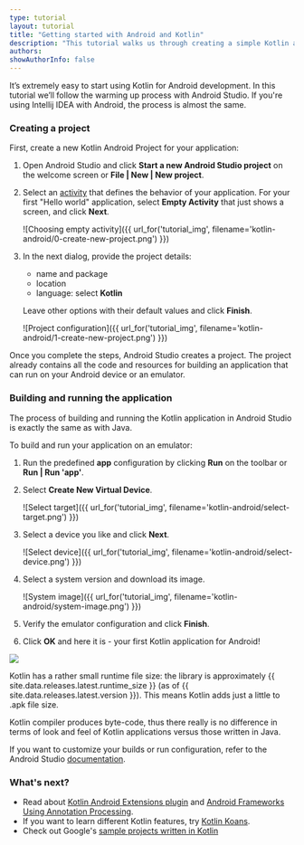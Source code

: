 ```yaml
---
type: tutorial
layout: tutorial
title: "Getting started with Android and Kotlin"
description: "This tutorial walks us through creating a simple Kotlin application for Android."
authors: 
showAuthorInfo: false
---
```


It’s extremely easy to start using Kotlin for Android development.
In this tutorial we’ll follow the warming up process with Android Studio. If you're using Intellij IDEA with Android, the process is almost the same.

### Creating a project

First, create a new Kotlin Android Project for your application:

1. Open Android Studio and click **Start a new Android Studio project** on the welcome screen or **File \| New \| New project**.

2. Select an [activity](https://developer.android.com/guide/components/activities/intro-activities) that defines the behavior of your application. For your first "Hello world" application, select __Empty Activity__ that just shows a screen, and click __Next__.

   ![Choosing empty activity]({{ url_for('tutorial_img', filename='kotlin-android/0-create-new-project.png') }}) 

3. In the next dialog, provide the project details:
   * name and package
   * location
   * language: select __Kotlin__

   Leave other options with their default values and click __Finish__.

   ![Project configuration]({{ url_for('tutorial_img', filename='kotlin-android/1-create-new-project.png') }})

Once you complete the steps, Android Studio creates a project. The project already contains all the code and resources for building an application that can run on your Android device or an emulator.

### Building and running the application

The process of building and running the Kotlin application in Android Studio is exactly the same as with Java.

To build and run your application on an emulator:
1. Run the predefined __app__ configuration by clicking __Run__ on the toolbar or __Run \| Run 'app'__.
2. Select __Create New Virtual Device__.

   ![Select target]({{ url_for('tutorial_img', filename='kotlin-android/select-target.png') }})

3. Select a device you like and click __Next__.

   ![Select device]({{ url_for('tutorial_img', filename='kotlin-android/select-device.png') }})

4. Select a system version and download its image.

   ![System image]({{ url_for('tutorial_img', filename='kotlin-android/system-image.png') }})

5. Verify the emulator configuration and click __Finish__.

6. Click __OK__ and here it is - your first Kotlin application for Android!


<div style="display: flex; align-items: center; margin-bottom: 10px;">
    <img
    src="{{ url_for('asset', path='images/tutorials/kotlin-android/hello-app.png') }}"
    data-gif-src="{{ url_for('asset', path='images/tutorials/kotlin-android/hello-app.gif') }}"
    class="gif-image">
</div>

Kotlin has a rather small runtime file size: the library is approximately {{ site.data.releases.latest.runtime_size }} (as of {{ site.data.releases.latest.version }}). This means Kotlin adds just a little to .apk file size.

Kotlin compiler produces byte-code, thus there really is no difference in terms of look and feel of Kotlin applications versus those written in Java.

If you want to customize your builds or run configuration, refer to the Android Studio [documentation](https://developer.android.com/studio/run).

### What's next?

* Read about [Kotlin Android Extensions plugin](android-plugin.html) and [Android Frameworks Using Annotation Processing](android-frameworks.html).
* If you want to learn different Kotlin features, try [Kotlin Koans](koans.html).
* Check out Google's [sample projects written in Kotlin](https://developer.android.com/samples/index.html?language=kotlin)
